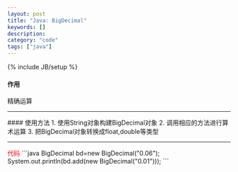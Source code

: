 ```yaml
--- 
layout: post 
title: "Java: BigDecimal" 
keywords: [] 
description: 
category: "code" 
tags: ["java"] 
--- 
```

{% include JB/setup %}


#### 作用
精确运算
<hr />
#### 使用方法
1. 使用String对象构建BigDecimal对象
2. 调用相应的方法进行算术运算
3. 把BigDecimal对象转换成float,double等类型
<hr />
<font color="red">代码</font>
```java
BigDecimal bd=new BigDecimal("0.06");
System.out.println(bd.add(new BigDecimal("0.01")));
```
